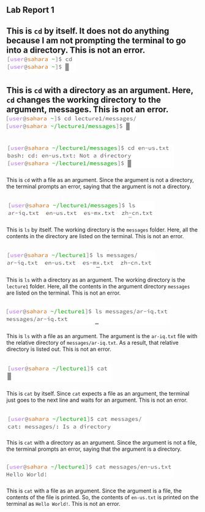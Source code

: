 ## **Lab Report 1**

This is `cd` by itself. It does not do anything because I am not prompting the terminal to go into a directory. This is not an error.
![Image](Capture.PNG)
---

This is `cd` with a directory as an argument. Here, `cd` changes the working directory to the argument, messages. This is not an error.
![Image](Capture1.PNG)
---


![Image](Capture2.PNG)
---
This is `cd` with a file as an argument. Since the argument is not a directory, the terminal prompts an error, saying that the argument is not a directory.

![Image](Capture3.PNG)
---
This is `ls` by itself. The working directory is the `messages` folder. Here, all the contents in the directory are listed on the terminal. This is not an error.

![Image](Capture4.PNG)
---
This is `ls` with a directory as an argument. The working directory is the `lecture1` folder. Here, all the contents in the argument directory `messages` are listed on the terminal. This is not an error.

![Image](Capture5.PNG)
---
This is `ls` with a file as an argument. The argument is the `ar-iq.txt` file with the relative directory of `messages/ar-iq.txt`. As a result, that relative directory is listed out. This is not an error.

![Image](Capture6.PNG)
---
This is `cat` by itself. Since `cat` expects a file as an argument, the terminal just goes to the next line and waits for an argument. This is not an error.

![Image](Capture7.PNG)
---
This is `cat` with a directory as an argument. Since the argument is not a file, the terminal prompts an error, saying that the argument is a directory.

![Image](Capture8.PNG)
---
This is `cat` with a file as an argument. Since the argument is a file, the contents of the file is printed. So, the contents of `en-us.txt` is printed on the terminal as `Hello World!`. This is not an error.


